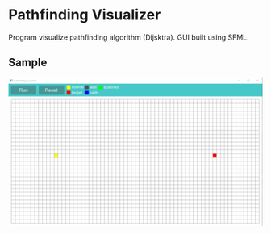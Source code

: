 # Pathfinding Visualizer

Program visualize pathfinding algorithm (Dijsktra). GUI built using SFML.

## Sample
![](sample.gif)
